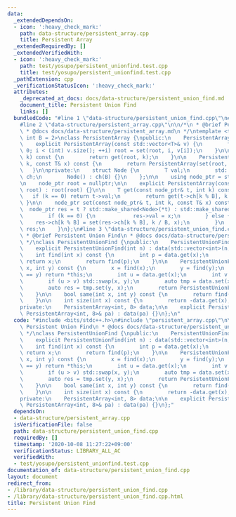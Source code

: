 ```yaml
---
data:
  _extendedDependsOn:
  - icon: ':heavy_check_mark:'
    path: data-structure/persistent_array.cpp
    title: Persistent Array
  _extendedRequiredBy: []
  _extendedVerifiedWith:
  - icon: ':heavy_check_mark:'
    path: test/yosupo/persistent_unionfind.test.cpp
    title: test/yosupo/persistent_unionfind.test.cpp
  _pathExtension: cpp
  _verificationStatusIcon: ':heavy_check_mark:'
  attributes:
    _deprecated_at_docs: docs/data-structure/persistent_union_find.md
    document_title: Persistent Union Find
    links: []
  bundledCode: "#line 1 \"data-structure/persistent_union_find.cpp\"\n#include <bits/stdc++.h>\n\
    #line 2 \"data-structure/persistent_array.cpp\"\n\n/*\n * @brief Persistent Array\n\
    \ * @docs docs/data-structure/persistent_array.md\n */\ntemplate <typename T,\
    \ int B = 2>\nclass PersistentArray {\npublic:\n    PersistentArray() = default;\n\
    \    explicit PersistentArray(const std::vector<T>& v) {\n        for (int i =\
    \ 0; i < (int) v.size(); ++i) root = set(root, i, v[i]);\n    }\n\n    T get(int\
    \ k) const {\n        return get(root, k);\n    }\n\n    PersistentArray set(int\
    \ k, const T& x) const {\n        return PersistentArray(set(root, k, x));\n \
    \   }\n\nprivate:\n    struct Node {\n        T val;\n        std::vector<std::shared_ptr<Node>>\
    \ ch;\n        Node() : ch(B) {}\n    };\n\n    using node_ptr = std::shared_ptr<Node>;\n\
    \n    node_ptr root = nullptr;\n\n    explicit PersistentArray(const node_ptr&\
    \ root) : root(root) {}\n\n    T get(const node_ptr& t, int k) const {\n     \
    \   if (k == 0) return t->val;\n        return get(t->ch[k % B], k / B);\n   \
    \ }\n\n    node_ptr set(const node_ptr& t, int k, const T& x) const {\n      \
    \  node_ptr res = t ? std::make_shared<Node>(*t) : std::make_shared<Node>();\n\
    \        if (k == 0) {\n            res->val = x;\n        } else {\n        \
    \    res->ch[k % B] = set(res->ch[k % B], k / B, x);\n        }\n        return\
    \ res;\n    }\n};\n#line 3 \"data-structure/persistent_union_find.cpp\"\n\n/*\n\
    \ * @brief Persistent Union Find\n * @docs docs/data-structure/persistent_union_find.md\n\
    \ */\nclass PersistentUnionFind {\npublic:\n    PersistentUnionFind() = default;\n\
    \    explicit PersistentUnionFind(int n) : data(std::vector<int>(n, -1)) {}\n\n\
    \    int find(int x) const {\n        int p = data.get(x);\n        if (p < 0)\
    \ return x;\n        return find(p);\n    }\n\n    PersistentUnionFind unite(int\
    \ x, int y) const {\n        x = find(x);\n        y = find(y);\n        if (x\
    \ == y) return *this;\n        int u = data.get(x);\n        int v = data.get(y);\n\
    \        if (u > v) std::swap(x, y);\n        auto tmp = data.set(x, u + v);\n\
    \        auto res = tmp.set(y, x);\n        return PersistentUnionFind(res);\n\
    \    }\n\n    bool same(int x, int y) const {\n        return find(x) == find(y);\n\
    \    }\n\n    int size(int x) const {\n        return -data.get(x);\n    }\n\n\
    private:\n    PersistentArray<int, 8> data;\n\n    explicit PersistentUnionFind(const\
    \ PersistentArray<int, 8>& pa) : data(pa) {}\n};\n"
  code: "#include <bits/stdc++.h>\n#include \"persistent_array.cpp\"\n\n/*\n * @brief\
    \ Persistent Union Find\n * @docs docs/data-structure/persistent_union_find.md\n\
    \ */\nclass PersistentUnionFind {\npublic:\n    PersistentUnionFind() = default;\n\
    \    explicit PersistentUnionFind(int n) : data(std::vector<int>(n, -1)) {}\n\n\
    \    int find(int x) const {\n        int p = data.get(x);\n        if (p < 0)\
    \ return x;\n        return find(p);\n    }\n\n    PersistentUnionFind unite(int\
    \ x, int y) const {\n        x = find(x);\n        y = find(y);\n        if (x\
    \ == y) return *this;\n        int u = data.get(x);\n        int v = data.get(y);\n\
    \        if (u > v) std::swap(x, y);\n        auto tmp = data.set(x, u + v);\n\
    \        auto res = tmp.set(y, x);\n        return PersistentUnionFind(res);\n\
    \    }\n\n    bool same(int x, int y) const {\n        return find(x) == find(y);\n\
    \    }\n\n    int size(int x) const {\n        return -data.get(x);\n    }\n\n\
    private:\n    PersistentArray<int, 8> data;\n\n    explicit PersistentUnionFind(const\
    \ PersistentArray<int, 8>& pa) : data(pa) {}\n};"
  dependsOn:
  - data-structure/persistent_array.cpp
  isVerificationFile: false
  path: data-structure/persistent_union_find.cpp
  requiredBy: []
  timestamp: '2020-10-08 11:27:22+09:00'
  verificationStatus: LIBRARY_ALL_AC
  verifiedWith:
  - test/yosupo/persistent_unionfind.test.cpp
documentation_of: data-structure/persistent_union_find.cpp
layout: document
redirect_from:
- /library/data-structure/persistent_union_find.cpp
- /library/data-structure/persistent_union_find.cpp.html
title: Persistent Union Find
---
```

